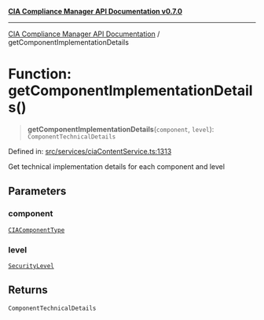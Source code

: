 [**CIA Compliance Manager API Documentation v0.7.0**](../README.md)

***

[CIA Compliance Manager API Documentation](../globals.md) / getComponentImplementationDetails

# Function: getComponentImplementationDetails()

> **getComponentImplementationDetails**(`component`, `level`): `ComponentTechnicalDetails`

Defined in: [src/services/ciaContentService.ts:1313](https://github.com/Hack23/cia-compliance-manager/blob/main/src/services/ciaContentService.ts#L1313)

Get technical implementation details for each component and level

## Parameters

### component

[`CIAComponentType`](../type-aliases/CIAComponentType.md)

### level

[`SecurityLevel`](../type-aliases/SecurityLevel.md)

## Returns

`ComponentTechnicalDetails`
